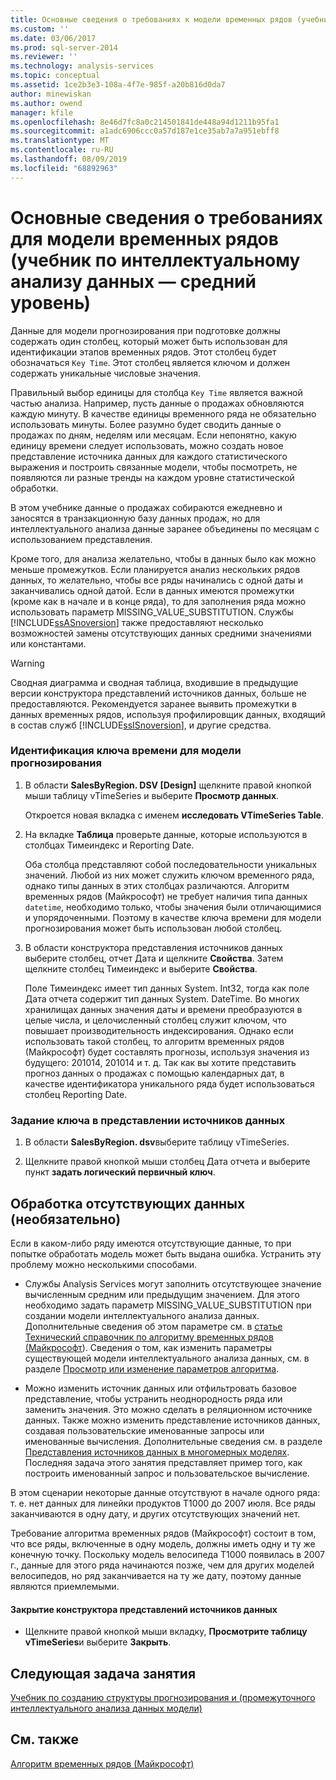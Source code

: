 ```yaml
---
title: Основные сведения о требованиях к модели временных рядов (учебник по интеллектуальному анализу данных — средний уровень) | Документация Майкрософт
ms.custom: ''
ms.date: 03/06/2017
ms.prod: sql-server-2014
ms.reviewer: ''
ms.technology: analysis-services
ms.topic: conceptual
ms.assetid: 1ce2b3e3-108a-4f7e-985f-a20b816d0da7
author: minewiskan
ms.author: owend
manager: kfile
ms.openlocfilehash: 8e46d7fc8a0c214501841de448a94d1211b95fa1
ms.sourcegitcommit: a1adc6906ccc0a57d187e1ce35ab7a7a951ebff8
ms.translationtype: MT
ms.contentlocale: ru-RU
ms.lasthandoff: 08/09/2019
ms.locfileid: "68892963"
---
```

# <a name="understanding-the-requirements-for-a-time-series-model-intermediate-data-mining-tutorial"></a>Основные сведения о требованиях для модели временных рядов (учебник по интеллектуальному анализу данных — средний уровень)
  Данные для модели прогнозирования при подготовке должны содержать один столбец, который может быть использован для идентификации этапов временных рядов. Этот столбец будет обозначаться `Key Time`. Этот столбец является ключом и должен содержать уникальные числовые значения.  
  
 Правильный выбор единицы для столбца `Key Time` является важной частью анализа. Например, пусть данные о продажах обновляются каждую минуту. В качестве единицы временного ряда не обязательно использовать минуты. Более разумно будет сводить данные о продажах по дням, неделям или месяцам. Если непонятно, какую единицу времени следует использовать, можно создать новое представление источника данных для каждого статистического выражения и построить связанные модели, чтобы посмотреть, не появляются ли разные тренды на каждом уровне статистической обработки.  
  
 В этом учебнике данные о продажах собираются ежедневно и заносятся в транзакционную базу данных продаж, но для интеллектуального анализа данные заранее объединены по месяцам с использованием представления.  
  
 Кроме того, для анализа желательно, чтобы в данных было как можно меньше промежутков. Если планируется анализ нескольких рядов данных, то желательно, чтобы все ряды начинались с одной даты и заканчивались одной датой. Если в данных имеются промежутки (кроме как в начале и в конце ряда), то для заполнения ряда можно использовать параметр MISSING_VALUE_SUBSTITUTION. Службы [!INCLUDE[ssASnoversion](../includes/ssasnoversion-md.md)] также предоставляют несколько возможностей замены отсутствующих данных средними значениями или константами.  
  
> [!WARNING]  
>  Сводная диаграмма и сводная таблица, входившие в предыдущие версии конструктора представлений источников данных, больше не предоставляются. Рекомендуется заранее выявить промежутки в данных временных рядов, используя профилировщик данных, входящий в состав служб [!INCLUDE[ssISnoversion](../includes/ssisnoversion-md.md)], и другие средства.  
  
### <a name="to-identify-the-time-key-for-the-forecasting-model"></a>Идентификация ключа времени для модели прогнозирования  
  
1.  В области **SalesByRegion. DSV [Design]** щелкните правой кнопкой мыши таблицу vTimeSeries и выберите **Просмотр данных**.  
  
     Откроется новая вкладка с именем **исследовать VTimeSeries Table**.  
  
2.  На вкладке **Таблица** проверьте данные, которые используются в столбцах Тимеиндекс и Reporting Date.  
  
     Оба столбца представляют собой последовательности уникальных значений. Любой из них может служить ключом временного ряда, однако типы данных в этих столбцах различаются. Алгоритм временных рядов (Майкрософт) не требует наличия типа данных `datetime`, необходимо только, чтобы значения были отличающимися и упорядоченными. Поэтому в качестве ключа времени для модели прогнозирования может быть использован любой столбец.  
  
3.  В области конструктора представления источников данных выберите столбец, отчет Дата и щелкните **Свойства**. Затем щелкните столбец Тимеиндекс и выберите **Свойства**.  
  
     Поле Тимеиндекс имеет тип данных System. Int32, тогда как поле Дата отчета содержит тип данных System. DateTime. Во многих хранилищах данных значения даты и времени преобразуются в целые числа, и целочисленный столбец служит ключом, что повышает производительность индексирования. Однако если использовать такой столбец, то алгоритм временных рядов (Майкрософт) будет составлять прогнозы, используя значения из будущего: 201014, 201014 и т. д. Так как вы хотите представить прогноз данных о продажах с помощью календарных дат, в качестве идентификатора уникального ряда будет использоваться столбец Reporting Date.  
  
### <a name="to-set-the-key-in-the-data-source-view"></a>Задание ключа в представлении источников данных  
  
1.  В области **SalesByRegion. dsv**выберите таблицу vTimeSeries.  
  
2.  Щелкните правой кнопкой мыши столбец Дата отчета и выберите пункт **задать логический первичный ключ**.  
  
## <a name="handling-missing-data-optional"></a>Обработка отсутствующих данных (необязательно)  
 Если в каком-либо ряду имеются отсутствующие данные, то при попытке обработать модель может быть выдана ошибка. Устранить эту проблему можно несколькими способами.  
  
-   Службы Analysis Services могут заполнить отсутствующее значение вычисленным средним или предыдущим значением. Для этого необходимо задать параметр MISSING_VALUE_SUBSTITUTION при создании модели интеллектуального анализа данных. Дополнительные сведения об этом параметре см. в [статье Технический справочник по алгоритму временных рядов (Майкрософт](../../2014/analysis-services/data-mining/microsoft-time-series-algorithm-technical-reference.md)). Сведения о том, как изменить параметры существующей модели интеллектуального анализа данных, см. в разделе [Просмотр или изменение параметров алгоритма](../../2014/analysis-services/data-mining/view-or-change-algorithm-parameters.md).  
  
-   Можно изменить источник данных или отфильтровать базовое представление, чтобы устранить неоднородность ряда или заменить значения. Это можно сделать в реляционном источнике данных. Также можно изменить представление источников данных, создавая пользовательские именованные запросы или именованные вычисления. Дополнительные сведения см. в разделе [Представления источников данных в многомерных моделях](https://docs.microsoft.com/analysis-services/multidimensional-models/data-source-views-in-multidimensional-models). Последняя задача этого занятия представляет пример того, как построить именованный запрос и пользовательское вычисление.  
  
 В этом сценарии некоторые данные отсутствуют в начале одного ряда: т. е. нет данных для линейки продуктов T1000 до 2007 июля. Все ряды заканчиваются в одну дату, и других отсутствующих значений нет.  
  
 Требование алгоритма временных рядов (Майкрософт) состоит в том, что все ряды, включенные в одну модель, должны иметь одну и ту же конечную точку. Поскольку модель велосипеда T1000 появилась в 2007 г., данные для этого ряда начинаются позже, чем для других моделей велосипедов, но ряд заканчивается на ту же дату, поэтому данные являются приемлемыми.  
  
#### <a name="to-close-the-data-source-view-designer"></a>Закрытие конструктора представлений источников данных  
  
-   Щелкните правой кнопкой мыши вкладку, **Просмотрите таблицу vTimeSeries**и выберите **Закрыть**.  
  
## <a name="next-task-in-lesson"></a>Следующая задача занятия  
 [Учебник по созданию структуры прогнозирования и &#40;промежуточного интеллектуального анализа данных модели&#41;](../../2014/tutorials/creating-a-forecasting-structure-and-model-intermediate-data-mining-tutorial.md)  
  
## <a name="see-also"></a>См. также  
 [Алгоритм временных рядов (Майкрософт)](../../2014/analysis-services/data-mining/microsoft-time-series-algorithm.md)  
  
  
